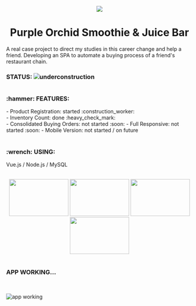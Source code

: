 <p align="center">
<img src="https://user-images.githubusercontent.com/86386851/152593552-50532654-588c-424c-86ed-538d92d44a2e.png"/>
</p>
<h1 align="center"> Purple Orchid Smoothie & Juice Bar </h1>

A real case project to direct my studies in this career change and help a friend. Developing an SPA to automate a buying process of a friend's restaurant chain.

### STATUS: ![underconstruction](https://user-images.githubusercontent.com/86386851/152597573-6f43a21c-852d-4bcb-bce9-8cae017f461f.png)
#
<h3>:hammer: FEATURES:</h3>
- Product Registration: started :construction_worker: <br>
- Inventory Count: done :heavy_check_mark: <br>
- Consolidated Buying Orders: not started :soon:
- Full Responsive: not started :soon:
- Mobile Version: not started / on future

#
<h3>:wrench: USING:</h3> Vue.js / Node.js / MySQL <br>
<br>
<p align="center">
<img src="https://cdn.jsdelivr.net/gh/devicons/devicon/icons/javascript/javascript-original.svg" width="160" height="100"/> <img src="https://cdn.jsdelivr.net/gh/devicons/devicon/icons/nodejs/nodejs-original-wordmark.svg" width="160" height="100"/> <img src="https://cdn.jsdelivr.net/gh/devicons/devicon/icons/vuejs/vuejs-original-wordmark.svg" width="160" height="100"/> <img src="https://cdn.jsdelivr.net/gh/devicons/devicon/icons/mysql/mysql-original.svg" width="160" height="100"/>
</p>

#
<h3>APP WORKING...</h3><br>

![app working](https://user-images.githubusercontent.com/86386851/152708990-9e3e1969-026c-4451-9d3e-bd937ae5ebbc.gif)
